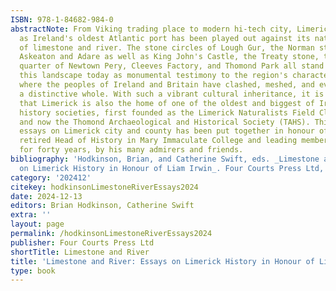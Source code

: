 ```yaml
---
ISBN: 978-1-84682-984-0
abstractNote: From Viking trading place to modern hi-tech city, Limerick's long history
  as Ireland's oldest Atlantic port has been played out against its natural backdrop
  of limestone and river. The stone circles of Lough Gur, the Norman strongholds of
  Askeaton and Adare as well as King John's Castle, the Treaty stone, the Georgian
  quarter of Newtown Pery, Cleeves Factory, and Thomond Park all stand proudly within
  this landscape today as monumental testimony to the region's character, a place
  where the peoples of Ireland and Britain have clashed, meshed, and evolved into
  a distinctive whole. With such a vibrant cultural inheritance, it is hardly surprising
  that Limerick is also the home of one of the oldest and biggest of Ireland's local
  history societies, first founded as the Limerick Naturalists Field Club in 1892
  and now the Thomond Archaeological and Historical Society (TAHS). This volume of
  essays on Limerick city and county has been put together in honour of Liam Irwin,
  retired Head of History in Mary Immaculate College and leading member of the society
  for forty years, by his many admirers and friends.
bibliography: 'Hodkinson, Brian, and Catherine Swift, eds. _Limestone and River: Essays
  on Limerick History in Honour of Liam Irwin_. Four Courts Press Ltd, 2024.'
category: '202412'
citekey: hodkinsonLimestoneRiverEssays2024
date: 2024-12-13
editors: Brian Hodkinson, Catherine Swift
extra: ''
layout: page
permalink: /hodkinsonLimestoneRiverEssays2024
publisher: Four Courts Press Ltd
shortTitle: Limestone and River
title: 'Limestone and River: Essays on Limerick History in Honour of Liam Irwin'
type: book
---
```


